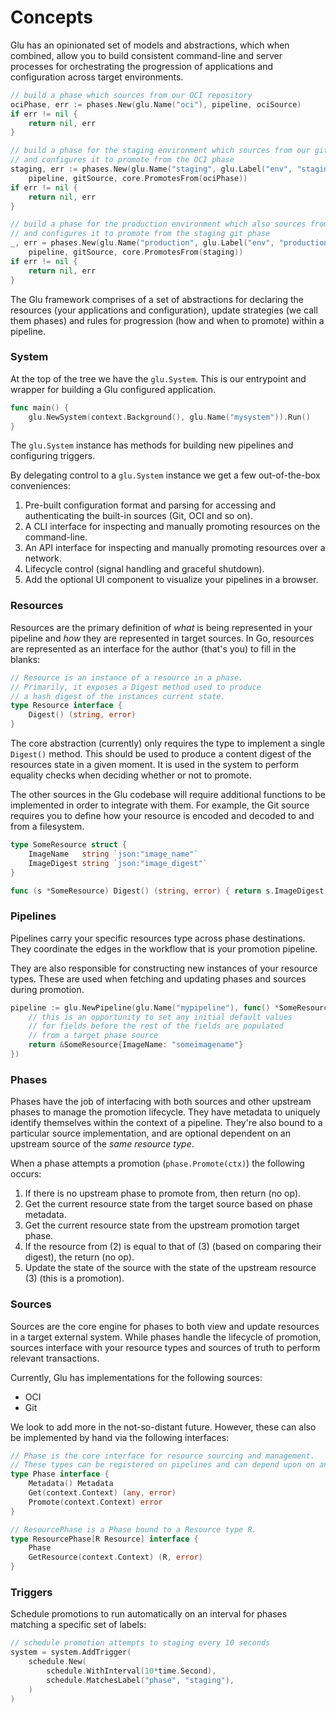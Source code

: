 # Concepts

Glu has an opinionated set of models and abstractions, which when combined, allow you to build consistent command-line and server processes for orchestrating the progression of applications and configuration across target environments.

```go
// build a phase which sources from our OCI repository
ociPhase, err := phases.New(glu.Name("oci"), pipeline, ociSource)
if err != nil {
    return nil, err
}

// build a phase for the staging environment which sources from our git repository
// and configures it to promote from the OCI phase
staging, err := phases.New(glu.Name("staging", glu.Label("env", "staging")),
	pipeline, gitSource, core.PromotesFrom(ociPhase))
if err != nil {
	return nil, err
}

// build a phase for the production environment which also sources from our git repository
// and configures it to promote from the staging git phase
_, err = phases.New(glu.Name("production", glu.Label("env", "production")),
	pipeline, gitSource, core.PromotesFrom(staging))
if err != nil {
	return nil, err
}
```

The Glu framework comprises of a set of abstractions for declaring the resources (your applications and configuration), update strategies (we call them phases) and rules for progression (how and when to promote) within a pipeline.

### System

At the top of the tree we have the `glu.System`.
This is our entrypoint and wrapper for building a Glu configured application.

```go
func main() {
    glu.NewSystem(context.Background(), glu.Name("mysystem")).Run()
}
```

The `glu.System` instance has methods for building new pipelines and configuring triggers.

By delegating control to a `glu.System` instance we get a few out-of-the-box conveniences:

1. Pre-built configuration format and parsing for accessing and authenticating the built-in sources (Git, OCI and so on).
1. A CLI interface for inspecting and manually promoting resources on the command-line.
1. An API interface for inspecting and manually promoting resources over a network.
1. Lifecycle control (signal handling and graceful shutdown).
1. Add the optional UI component to visualize your pipelines in a browser.

### Resources

Resources are the primary definition of _what_ is being represented in your pipeline and _how_ they are represented in target sources.
In Go, resources are represented as an interface for the author (that's you) to fill in the blanks:

```go
// Resource is an instance of a resource in a phase.
// Primarily, it exposes a Digest method used to produce
// a hash digest of the instances current state.
type Resource interface {
	Digest() (string, error)
}
```

The core abstraction (currently) only requires the type to implement a single `Digest()` method.
This should be used to produce a content digest of the resources state in a given moment.
It is used in the system to perform equality checks when deciding whether or not to promote.

The other sources in the Glu codebase will require additional functions to be implemented in order to integrate with them.
For example, the Git source requires you to define how your resource is encoded and decoded to and from a filesystem.

```go
type SomeResource struct {
    ImageName   string `json:"image_name"`
    ImageDigest string `json:"image_digest"`
}

func (s *SomeResource) Digest() (string, error) { return s.ImageDigest, nil }
```

### Pipelines

Pipelines carry your specific resources type across phase destinations.
They coordinate the edges in the workflow that is your promotion pipeline.

They are also responsible for constructing new instances of your resource types.
These are used when fetching and updating phases and sources during promotion.

```go
pipeline := glu.NewPipeline(glu.Name("mypipeline"), func() *SomeResource {
    // this is an opportunity to set any initial default values
    // for fields before the rest of the fields are populated
    // from a target phase source
    return &SomeResource{ImageName: "someimagename"}
})
```

### Phases

Phases have the job of interfacing with both sources and other upstream phases to manage the promotion lifecycle.
They have metadata to uniquely identify themselves within the context of a pipeline.
They're also bound to a particular source implementation, and are optional dependent on an upstream source of the _same resource type_.

When a phase attempts a promotion (`phase.Promote(ctx)`) the following occurs:

1. If there is no upstream phase to promote from, then return (no op).
2. Get the current resource state from the target source based on phase metadata.
3. Get the current resource state from the upstream promotion target phase.
4. If the resource from (2) is equal to that of (3) (based on comparing their digest), the return (no op).
5. Update the state of the source with the state of the upstream resource (3) (this is a promotion).

### Sources

Sources are the core engine for phases to both view and update resources in a target external system.
While phases handle the lifecycle of promotion, sources interface with your resource types and sources of truth to perform relevant transactions.

Currently, Glu has implementations for the following sources:

- OCI
- Git

We look to add more in the not-so-distant future. However, these can also be implemented by hand via the following interfaces:

```go
// Phase is the core interface for resource sourcing and management.
// These types can be registered on pipelines and can depend upon on another for promotion.
type Phase interface {
	Metadata() Metadata
	Get(context.Context) (any, error)
	Promote(context.Context) error
}

// ResourcePhase is a Phase bound to a Resource type R.
type ResourcePhase[R Resource] interface {
	Phase
	GetResource(context.Context) (R, error)
}
```

### Triggers

Schedule promotions to run automatically on an interval for phases matching a specific set of labels:

```go
// schedule promotion attempts to staging every 10 seconds
system = system.AddTrigger(
	schedule.New(
		schedule.WithInterval(10*time.Second),
		schedule.MatchesLabel("phase", "staging"),
	)
)
```
